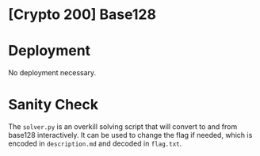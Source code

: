 # [Crypto 200] Base128

# Deployment
No deployment necessary.

# Sanity Check
The `solver.py` is an overkill solving script that will convert to and from base128 interactively. It can be used to change the flag if needed, which is encoded in `description.md` and decoded in `flag.txt`.